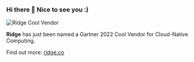 ### Hi there 👋 Nice to see you :)

![Ridge Cool Vendor](https://user-images.githubusercontent.com/3925474/207578914-c79af9a1-9ece-471c-90e3-9fa078e83d69.png)

**Ridge** has just been named a Gartner 2022 Cool Vendor for Cloud-Native Computing. 

Find out more: [ridge.co](https://www.ridge.co/)
